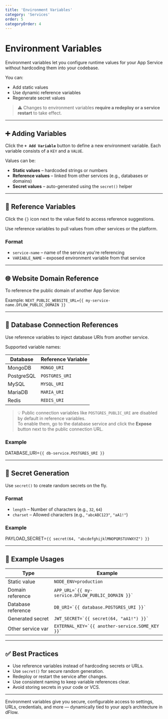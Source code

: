 ```yaml
---
title: 'Environment Variables'
category: 'Services'
order: 5
categoryOrder: 4
---
```


# Environment Variables

Environment variables let you configure runtime values for your App Service
without hardcoding them into your codebase.

You can:

- Add static values
- Use dynamic reference variables
- Regenerate secret values

> ⚠️ Changes to environment variables **require a redeploy or a service
> restart** to take effect.

---

## ➕ Adding Variables

Click the **`+ Add Variable`** button to define a new environment variable. Each
variable consists of a `KEY` and a `VALUE`.

Values can be:

- **Static values** – hardcoded strings or numbers
- **Reference values** – linked from other services (e.g., databases or domains)
- **Secret values** – auto-generated using the `secret()` helper

---

## 🔁 Reference Variables

Click the `{}` icon next to the value field to access reference suggestions.

Use reference variables to pull values from other services or the platform.

### Format

- `service-name` – name of the service you're referencing
- `VARIABLE_NAME` – exposed environment variable from that service

---

## 🌐 Website Domain Reference

To reference the public domain of another App Service:

Example: `NEXT_PUBLIC_WEBSITE_URL={{ my-service-name.DFLOW_PUBLIC_DOMAIN }}`

---

## 💾 Database Connection References

Use reference variables to inject database URIs from another service.

Supported variable names:

<table>
  <thead>
    <tr>
      <th>Database</th>
      <th>Reference Variable</th>
    </tr>
  </thead>
  <tbody>
    <tr>
      <td>MongoDB</td>
      <td><code>MONGO_URI</code></td>
    </tr>
    <tr>
      <td>PostgreSQL</td>
      <td><code>POSTGRES_URI</code></td>
    </tr>
    <tr>
      <td>MySQL</td>
      <td><code>MYSQL_URI</code></td>
    </tr>
    <tr>
      <td>MariaDB</td>
      <td><code>MARIA_URI</code></td>
    </tr>
    <tr>
      <td>Redis</td>
      <td><code>REDIS_URI</code></td>
    </tr>
  </tbody>
</table>

> 💡 Public connection variables like <code>POSTGRES_PUBLIC_URI</code> are
> disabled by default in reference variables.  
> To enable them, go to the database service and click the **Expose** button
> next to the public connection URL.

### Example

DATABASE_URI=`{{ db-service.POSTGRES_URI }}`

---

## 🔐 Secret Generation

Use `secret()` to create random secrets on the fly.

### Format

- `length` – Number of characters (e.g., `32`, `64`)
- `charset` – Allowed characters (e.g., `"abcABC123"`, `"aA1!"`)

### Example

PAYLOAD_SECRET=`{{ secret(64, "abcdefghijklMNOPQRSTUVWXYZ") }}`

---

## 🧪 Example Usages

<table>
  <thead>
    <tr>
      <th>Type</th>
      <th>Example</th>
    </tr>
  </thead>
  <tbody>
    <tr>
      <td>Static value</td>
      <td><code>NODE_ENV=production</code></td>
    </tr>
    <tr>
      <td>Domain reference</td>
      <td><code>APP_URL=`{{ my-service.DFLOW_PUBLIC_DOMAIN }}`</code></td>
    </tr>
    <tr>
      <td>Database reference</td>
      <td><code>DB_URI=`{{ database.POSTGRES_URI }}`</code></td>
    </tr>
    <tr>
      <td>Generated secret</td>
      <td><code>JWT_SECRET=`{{ secret(64, "aA1!") }}`</code></td>
    </tr>
    <tr>
      <td>Other service var</td>
      <td><code>EXTERNAL_KEY=`{{ another-service.SOME_KEY }}`</code></td>
    </tr>
  </tbody>
</table>

---

## ✅ Best Practices

- Use reference variables instead of hardcoding secrets or URLs.
- Use `secret()` for secure random generation.
- Redeploy or restart the service after changes.
- Use consistent naming to keep variable references clear.
- Avoid storing secrets in your code or VCS.

---

Environment variables give you secure, configurable access to settings, URLs,
credentials, and more — dynamically tied to your app’s architecture in dFlow.
